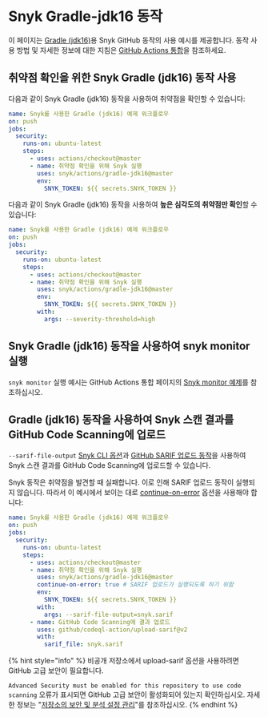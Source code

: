 # Snyk Gradle-jdk16 동작

이 페이지는 [Gradle (jdk16)](https://github.com/snyk/actions/tree/master/gradle-jdk16)용 Snyk GitHub 동작의 사용 예시를 제공합니다. 동작 사용 방법 및 자세한 정보에 대한 지침은 [GitHub Actions 통합](https://docs.snyk.io/integrations/ci-cd-integrations/github-actions-integration)을 참조하세요.

## 취약점 확인을 위한 Snyk Gradle (jdk16) 동작 사용

다음과 같이 Snyk Gradle (jdk16) 동작을 사용하여 취약점을 확인할 수 있습니다:

```yaml
name: Snyk를 사용한 Gradle (jdk16) 예제 워크플로우
on: push
jobs:
  security:
    runs-on: ubuntu-latest
    steps:
      - uses: actions/checkout@master
      - name: 취약점 확인을 위해 Snyk 실행
        uses: snyk/actions/gradle-jdk16@master
        env:
          SNYK_TOKEN: ${{ secrets.SNYK_TOKEN }}
```

다음과 같이 Snyk Gradle (jdk16) 동작을 사용하여 **높은 심각도의 취약점만 확인**할 수 있습니다:

```yaml
name: Snyk를 사용한 Gradle (jdk16) 예제 워크플로우
on: push
jobs:
  security:
    runs-on: ubuntu-latest
    steps:
      - uses: actions/checkout@master
      - name: 취약점 확인을 위해 Snyk 실행
        uses: snyk/actions/gradle-jdk16@master
        env:
          SNYK_TOKEN: ${{ secrets.SNYK_TOKEN }}
        with:
          args: --severity-threshold=high
```

## Snyk Gradle (jdk16) 동작을 사용하여 snyk monitor 실행

`snyk monitor` 실행 예시는 GitHub Actions 통합 페이지의 [Snyk monitor 예제](https://docs.snyk.io/integrations/ci-cd-integrations/github-actions-integration#snyk-monitor-example)를 참조하십시오.

## Gradle (jdk16) 동작을 사용하여 Snyk 스캔 결과를 GitHub Code Scanning에 업로드

`--sarif-file-output` [Snyk CLI 옵션](https://docs.snyk.io/snyk-cli/cli-reference)과 [GitHub SARIF 업로드 동작](https://docs.github.com/en/code-security/secure-coding/uploading-a-sarif-file-to-github)을 사용하여 Snyk 스캔 결과를 GitHub Code Scanning에 업로드할 수 있습니다.

Snyk 동작은 취약점을 발견할 때 실패합니다. 이로 인해 SARIF 업로드 동작이 실행되지 않습니다. 따라서 이 예시에서 보이는 대로 [continue-on-error](https://docs.github.com/en/actions/reference/workflow-syntax-for-github-actions#jobsjob\_idstepscontinue-on-error) 옵션을 사용해야 합니다:

```yaml
name: Snyk를 사용한 Gradle (jdk16) 예제 워크플로우
on: push
jobs:
  security:
    runs-on: ubuntu-latest
    steps:
      - uses: actions/checkout@master
      - name: 취약점 확인을 위해 Snyk 실행
        uses: snyk/actions/gradle-jdk16@master
        continue-on-error: true # SARIF 업로드가 실행되도록 하기 위함
        env:
          SNYK_TOKEN: ${{ secrets.SNYK_TOKEN }}
        with:
          args: --sarif-file-output=snyk.sarif
      - name: GitHub Code Scanning에 결과 업로드
        uses: github/codeql-action/upload-sarif@v2
        with:
          sarif_file: snyk.sarif
```

{% hint style="info" %}
비공개 저장소에서 upload-sarif 옵션을 사용하려면 GitHub 고급 보안이 필요합니다. &#x20;

`Advanced Security must be enabled for this repository to use code scanning` 오류가 표시되면 GitHub 고급 보안이 활성화되어 있는지 확인하십시오. 자세한 정보는 "[저장소의 보안 및 분석 설정 관리](https://docs.github.com/en/repositories/managing-your-repositorys-settings-and-features/enabling-features-for-your-repository/managing-security-and-analysis-settings-for-your-repository)"를 참조하십시오.
{% endhint %}